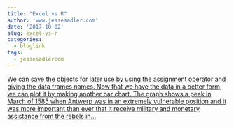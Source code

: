 ```yaml
---
title: "Excel vs R"
author: 'www.jessesadler.com'
date: '2017-10-02'
slug: excel-vs-r
categories:
  - bloglink
tags:
  - jessesadlercom
---
```


[We can save the objects for later use by using the assignment operator and giving the data frames names. Now that we have the data in a better form, we can plot it by making another bar chart. The graph shows a peak in March of 1585 when Antwerp was in an extremely vulnerable position and it was more important than ever that it receive military and monetary assistance from the rebels in...<click to read more>](https://jessesadler.com/post/excel-vs-r/)


